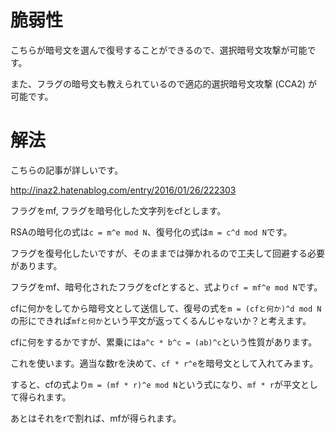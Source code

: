 # 脆弱性

こちらが暗号文を選んで復号することができるので、選択暗号文攻撃が可能です。

また、フラグの暗号文も教えられているので適応的選択暗号文攻撃 (CCA2) が可能です。

# 解法

こちらの記事が詳しいです。

http://inaz2.hatenablog.com/entry/2016/01/26/222303

フラグをmf, フラグを暗号化した文字列をcfとします。

RSAの暗号化の式は`c = m^e mod N`、復号化の式は`m = c^d mod N`です。

フラグを復号化したいですが、そのままでは弾かれるので工夫して回避する必要があります。

フラグをmf、暗号化されたフラグをcfとすると、式より`cf = mf^e mod N`です。

cfに何かをしてから暗号文として送信して、復号の式を`m = (cfと何か)^d mod N`の形にできれば`mfと何か`という平文が返ってくるんじゃないか？と考えます。

cfに何をするかですが、累乗には`a^c * b^c = (ab)^c`という性質があります。

これを使います。適当な数rを決めて、`cf * r^e`を暗号文として入れてみます。

すると、cfの式より`m = (mf * r)^e mod N`という式になり、`mf * r`が平文として得られます。

あとはそれをrで割れば、mfが得られます。
